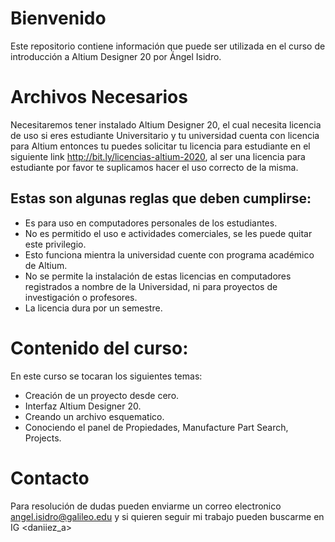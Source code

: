 # Bienvenido	
 Este repositorio contiene información que puede ser utilizada en el curso de introducción a Altium Designer 20 por Ángel Isidro.

# Archivos Necesarios

 Necesitaremos tener instalado Altium Designer 20, el cual necesita licencia de uso si eres estudiante Universitario y tu universidad cuenta con licencia para Altium entonces tu puedes solicitar tu licencia para estudiante en el siguiente link <http://bit.ly/licencias-altium-2020>, al ser una licencia para estudiante por favor te suplicamos hacer el uso correcto de la misma. 

## Estas son algunas reglas que deben cumplirse:

* Es para uso en computadores personales de los estudiantes.
* No es permitido el uso e actividades comerciales, se les puede quitar este privilegio.
* Esto funciona mientra la universidad cuente con programa académico de Altium.
* No se permite la instalación de estas licencias en computadores registrados a nombre de la Universidad, ni para proyectos de investigación o profesores.
* La licencia dura por un semestre.

# Contenido del curso:

En este curso se tocaran los siguientes temas: 

- Creación de un proyecto desde cero.
- Interfaz Altium Designer 20.
- Creando un archivo esquematico.
- Conociendo el panel de Propiedades, Manufacture Part Search, Projects.

# Contacto 
Para resolución de dudas pueden enviarme un correo electronico <angel.isidro@galileo.edu> y si quieren seguir mi trabajo pueden buscarme en IG <daniiez_a> 
